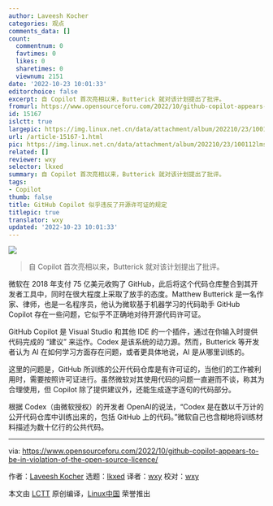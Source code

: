 ```yaml
---
author: Laveesh Kocher
categories: 观点
comments_data: []
count:
  commentnum: 0
  favtimes: 0
  likes: 0
  sharetimes: 0
  viewnum: 2151
date: '2022-10-23 10:01:33'
editorchoice: false
excerpt: 自 Copilot 首次亮相以来，Butterick 就对该计划提出了批评。
fromurl: https://www.opensourceforu.com/2022/10/github-copilot-appears-to-be-in-violation-of-the-open-source-licence/
id: 15167
islctt: true
largepic: https://img.linux.net.cn/data/attachment/album/202210/23/100112lms67c7e8mow8sv6.jpg
url: /article-15167-1.html
pic: https://img.linux.net.cn/data/attachment/album/202210/23/100112lms67c7e8mow8sv6.jpg.thumb.jpg
related: []
reviewer: wxy
selector: lkxed
summary: 自 Copilot 首次亮相以来，Butterick 就对该计划提出了批评。
tags:
- Copilot
thumb: false
title: GitHub Copilot 似乎违反了开源许可证的规定
titlepic: true
translator: wxy
updated: '2022-10-23 10:01:33'
---
```


![](/data/attachment/album/202210/23/100112lms67c7e8mow8sv6.jpg)



> 
> 自 Copilot 首次亮相以来，Butterick 就对该计划提出了批评。
> 
> 
> 


微软在 2018 年支付 75 亿美元收购了 GitHub，此后将这个代码仓库整合到其开发者工具中，同时在很大程度上采取了放手的态度。Matthew Butterick 是一名作家、律师，也是一名程序员，他认为微软基于机器学习的代码助手 GitHub Copilot 存在一些问题，它似乎不正确地对待开源代码许可证。


GitHub Copilot 是 Visual Studio 和其他 IDE 的一个插件，通过在你输入时提供代码完成的 “建议” 来运作。Codex 是该系统的动力源。然而，Butterick 等开发者认为 AI 在如何学习方面存在问题，或者更具体地说，AI 是从哪里训练的。


这里的问题是，GitHub 所训练的公开代码仓库是有许可证的，当他们的工作被利用时，需要按照许可证进行。虽然微软对其使用代码的问题一直避而不谈，称其为合理使用，但 Copilot 除了提供建议外，还能生成逐字逐句的代码部分。


根据 Codex（由微软授权）的开发者 OpenAI的说法，“Codex 是在数以千万计的公开代码仓库中训练出来的，包括 GitHub 上的代码。”微软自己也含糊地将训练材料描述为数十亿行的公共代码。




---


via: <https://www.opensourceforu.com/2022/10/github-copilot-appears-to-be-in-violation-of-the-open-source-licence/>


作者：[Laveesh Kocher](https://www.opensourceforu.com/author/laveesh-kocher/) 选题：[lkxed](https://github.com/lkxed) 译者：[wxy](https://github.com/wxy) 校对：[wxy](https://github.com/wxy)


本文由 [LCTT](https://github.com/LCTT/TranslateProject) 原创编译，[Linux中国](https://linux.cn/) 荣誉推出